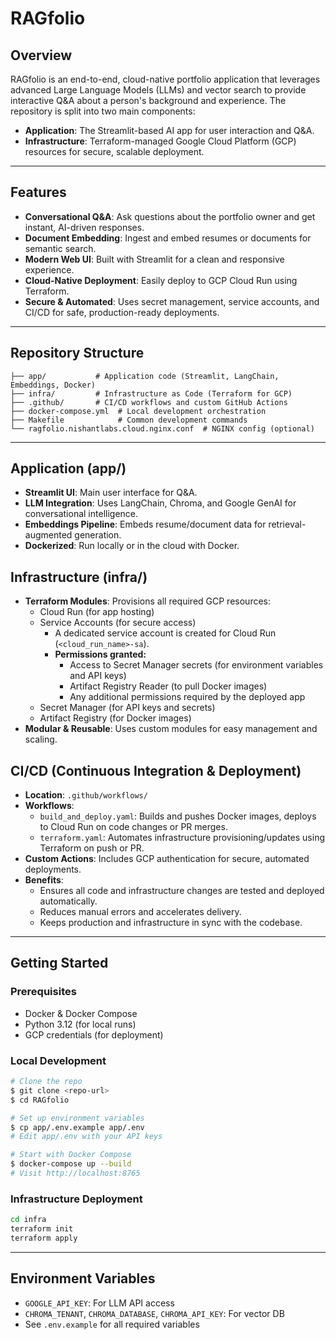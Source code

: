 # RAGfolio

## Overview
RAGfolio is an end-to-end, cloud-native portfolio application that leverages advanced Large Language Models (LLMs) and vector search to provide interactive Q&A about a person's background and experience. The repository is split into two main components:
- **Application**: The Streamlit-based AI app for user interaction and Q&A.
- **Infrastructure**: Terraform-managed Google Cloud Platform (GCP) resources for secure, scalable deployment.

---

## Features
- **Conversational Q&A**: Ask questions about the portfolio owner and get instant, AI-driven responses.
- **Document Embedding**: Ingest and embed resumes or documents for semantic search.
- **Modern Web UI**: Built with Streamlit for a clean and responsive experience.
- **Cloud-Native Deployment**: Easily deploy to GCP Cloud Run using Terraform.
- **Secure & Automated**: Uses secret management, service accounts, and CI/CD for safe, production-ready deployments.

---

## Repository Structure
```
├── app/           # Application code (Streamlit, LangChain, Embeddings, Docker)
├── infra/         # Infrastructure as Code (Terraform for GCP)
├── .github/       # CI/CD workflows and custom GitHub Actions
├── docker-compose.yml  # Local development orchestration
├── Makefile            # Common development commands
└── ragfolio.nishantlabs.cloud.nginx.conf  # NGINX config (optional)
```

---

## Application (app/)
- **Streamlit UI**: Main user interface for Q&A.
- **LLM Integration**: Uses LangChain, Chroma, and Google GenAI for conversational intelligence.
- **Embeddings Pipeline**: Embeds resume/document data for retrieval-augmented generation.
- **Dockerized**: Run locally or in the cloud with Docker.

## Infrastructure (infra/)
- **Terraform Modules**: Provisions all required GCP resources:
  - Cloud Run (for app hosting)
  - Service Accounts (for secure access)
    - A dedicated service account is created for Cloud Run (`<cloud_run_name>-sa`).
    - **Permissions granted:**
      - Access to Secret Manager secrets (for environment variables and API keys)
      - Artifact Registry Reader (to pull Docker images)
      - Any additional permissions required by the deployed app
  - Secret Manager (for API keys and secrets)
  - Artifact Registry (for Docker images)
- **Modular & Reusable**: Uses custom modules for easy management and scaling.

## CI/CD (Continuous Integration & Deployment)
- **Location**: `.github/workflows/`
- **Workflows**:
  - `build_and_deploy.yaml`: Builds and pushes Docker images, deploys to Cloud Run on code changes or PR merges.
  - `terraform.yaml`: Automates infrastructure provisioning/updates using Terraform on push or PR.
- **Custom Actions**: Includes GCP authentication for secure, automated deployments.
- **Benefits**:
  - Ensures all code and infrastructure changes are tested and deployed automatically.
  - Reduces manual errors and accelerates delivery.
  - Keeps production and infrastructure in sync with the codebase.

---

## Getting Started
### Prerequisites
- Docker & Docker Compose
- Python 3.12 (for local runs)
- GCP credentials (for deployment)

### Local Development
```bash
# Clone the repo
$ git clone <repo-url>
$ cd RAGfolio

# Set up environment variables
$ cp app/.env.example app/.env
# Edit app/.env with your API keys

# Start with Docker Compose
$ docker-compose up --build
# Visit http://localhost:8765
```

### Infrastructure Deployment
```bash
cd infra
terraform init
terraform apply
```

---

## Environment Variables
- `GOOGLE_API_KEY`: For LLM API access
- `CHROMA_TENANT`, `CHROMA_DATABASE`, `CHROMA_API_KEY`: For vector DB
- See `.env.example` for all required variables